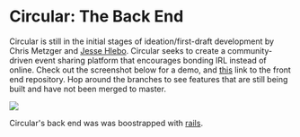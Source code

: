 # Circular: The Back End

Circular is still in the initial stages of ideation/first-draft development by Chris Metzger and [Jesse Hlebo](jessehlebo.com). Circular seeks to create a community-driven event sharing platform that encourages bonding IRL instead of online. Check out the screenshot below for a demo, and [this](https://github.com/critsmet/circular-front-end/tree/day-view/) link to the front end repository. Hop around the branches to see features that are still being built and have not been merged to master. 

![](https://res.cloudinary.com/apostrophe/image/upload/v1569949616/CircularDemo.gif)

Circular's back end was was boostrapped with [rails](https://github.com/rails/rails).
